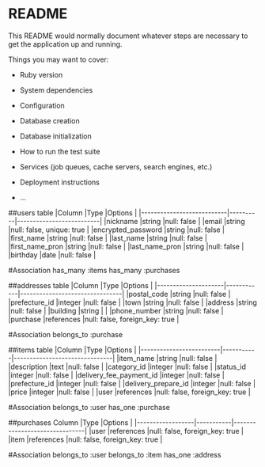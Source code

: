 # README

This README would normally document whatever steps are necessary to get the
application up and running.

Things you may want to cover:

* Ruby version

* System dependencies

* Configuration

* Database creation

* Database initialization

* How to run the test suite

* Services (job queues, cache servers, search engines, etc.)

* Deployment instructions

* ...

##users table
|Column                     |Type      |Options                   |
|---------------------------|----------|--------------------------|
|nickname                   |string    |null: false               |
|email                      |string    |null: false, unique: true |
|encrypted_password         |string    |null: false               |
|first_name                 |string    |null: false               |
|last_name                  |string    |null: false               |
|first_name_pron            |string    |null: false               |
|last_name_pron             |string    |null: false               |
|birthday                   |date      |null: false               |

#Association
has_many :items
has_many :purchases

##addresses table
|Column               |Type        |Options                         |
|---------------------|------------|--------------------------------|
|postal_code          |string      |null: false                     |
|prefecture_id        |integer     |null: false                     |
|town                 |string      |null: false                     |
|address              |string      |null: false                     |
|building             |string      |                                |
|phone_number         |string      |null: false                     |
|purchase             |references  |null: false, foreign_key: true  |

#Association
belongs_to :purchase

##items table
|Column                   |Type       |Options                        |
|-------------------------|-----------|-------------------------------|
|item_name                |string     |null: false                    |
|description              |text       |null: false                    |
|category_id              |integer    |null: false                    |
|status_id                |integer    |null: false                    |
|delivery_fee_payment_id  |integer    |null: false                    |
|prefecture_id            |integer    |null: false                    |
|delivery_prepare_id      |integer    |null: false                    |
|price                    |integer    |null: false                    |
|user                     |references |null: false, foreign_key: true |

#Association
 belongs_to :user
 has_one :purchase


##purchases
Column             |Type       |Options                        |
|------------------|-----------|-------------------------------|
|user              |references |null: false, foreign_key: true |
|item              |references |null: false, foreign_key: true |

#Association
belongs_to :user
belongs_to :item
has_one :address
